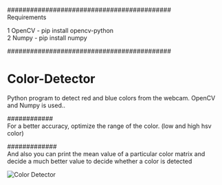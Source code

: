 ###########################################<br>
Requirements

1 OpenCV - pip install opencv-python
<br>
2 Numpy - pip install numpy

###########################################<br>

# Color-Detector<br>
Python program to detect red and blue colors from the webcam. OpenCV and Numpy is used..<br>

############<br>
For a better accuracy, optimize the range of the color. (low and high hsv color)<br>

#############<br>
And also you can print the mean value of a particular color matrix and decide a much better value to decide whether a color is detected

![Color Detector](https://github.com/IndunilAravinda/Color-Detector/assets/48926164/cc6c597a-e0ce-426d-ad5e-629d58d1dfcf)
